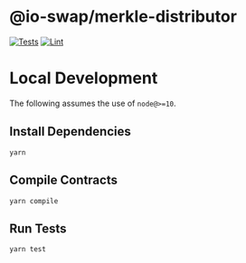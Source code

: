 # @io-swap/merkle-distributor

[![Tests](https://github.com/Uniswap/merkle-distributor/workflows/Tests/badge.svg)](https://github.com/Uniswap/merkle-distributor/actions?query=workflow%3ATests)
[![Lint](https://github.com/Uniswap/merkle-distributor/workflows/Lint/badge.svg)](https://github.com/Uniswap/merkle-distributor/actions?query=workflow%3ALint)

# Local Development

The following assumes the use of `node@>=10`.

## Install Dependencies

`yarn`

## Compile Contracts

`yarn compile`

## Run Tests

`yarn test`
